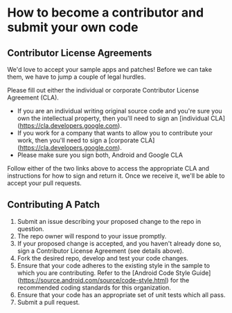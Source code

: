 # How to become a contributor and submit your own code

## Contributor License Agreements

We'd love to accept your sample apps and patches! Before we can take them, we have to jump a couple
of legal hurdles.

Please fill out either the individual or corporate Contributor License Agreement (CLA).

* If you are an individual writing original source code and you're sure you own the intellectual
  property, then you'll need to sign an [individual CLA]
  (https://cla.developers.google.com).
* If you work for a company that wants to allow you to contribute your work, then you'll need to
  sign a [corporate CLA]
  (https://cla.developers.google.com).
* Please make sure you sign both, Android and Google CLA

Follow either of the two links above to access the appropriate CLA and instructions for how to sign
and return it. Once we receive it, we'll be able to accept your pull requests.

## Contributing A Patch

1. Submit an issue describing your proposed change to the repo in question.
1. The repo owner will respond to your issue promptly.
1. If your proposed change is accepted, and you haven't already done so, sign a Contributor License
   Agreement (see details above).
1. Fork the desired repo, develop and test your code changes.
1. Ensure that your code adheres to the existing style in the sample to which you are contributing.
   Refer to the
   [Android Code Style Guide]
   (https://source.android.com/source/code-style.html) for the recommended coding standards for this
   organization.
1. Ensure that your code has an appropriate set of unit tests which all pass.
1. Submit a pull request.
